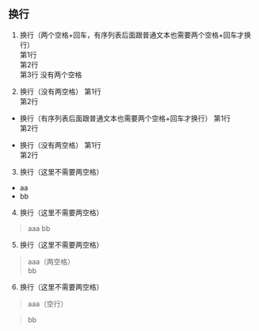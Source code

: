## 换行
1. 换行（两个空格+回车，有序列表后面跟普通文本也需要两个空格+回车才换行）  
第1行  
第2行  
第3行
没有两个空格

2. 换行（没有两空格）
第1行  
第2行  

- 换行（有序列表后面跟普通文本也需要两个空格+回车才换行）
第1行  
第2行 

- 换行（没有两空格）
第1行  
第2行  

3. 换行（这里不需要两空格）
- aa
- bb

4. 换行（这里不需要两空格）
> aaa
> bb

5. 换行（这里不需要两空格）
> aaa（两空格）  
> bb

6. 换行（这里不需要两空格）
> aaa（空行）

> bb
